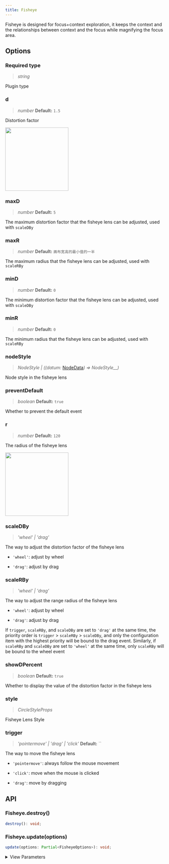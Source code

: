 ```yaml
---
title: Fisheye
---
```


Fisheye is designed for focus+context exploration, it keeps the context and the relationships between context and the focus while magnifying the focus area.

## Options

### <Badge type="success">Required</Badge> type

> _string_

Plugin type

### d

> _number_ **Default:** `1.5`

Distortion factor

<img src="https://mdn.alipayobjects.com/huamei_qa8qxu/afts/img/A*4ITFR7GOl8UAAAAAAAAAAAAADmJ7AQ/original" width="200" />

### maxD

> _number_ **Default:** `5`

The maximum distortion factor that the fisheye lens can be adjusted, used with `scaleDBy`

### maxR

> _number_ **Default:** `画布宽高的最小值的一半`

The maximum radius that the fisheye lens can be adjusted, used with `scaleRBy`

### minD

> _number_ **Default:** `0`

The minimum distortion factor that the fisheye lens can be adjusted, used with `scaleDBy`

### minR

> _number_ **Default:** `0`

The minimum radius that the fisheye lens can be adjusted, used with `scaleRBy`

### nodeStyle

> _NodeStyle_ _\| ((datum:_ [NodeData](/api/graph/option#nodedata)_) =>_ _NodeStyle\_\_)_

Node style in the fisheye lens

### preventDefault

> _boolean_ **Default:** `true`

Whether to prevent the default event

### r

> _number_ **Default:** `120`

The radius of the fisheye lens

<img src="https://mdn.alipayobjects.com/huamei_qa8qxu/afts/img/A*unAvQqAb_NMAAAAAAAAAAAAADmJ7AQ/original" width="200" />

### scaleDBy

> _'wheel' \| 'drag'_

The way to adjust the distortion factor of the fisheye lens

- `'wheel'`: adjust by wheel

- `'drag'`: adjust by drag

### scaleRBy

> _'wheel' \| 'drag'_

The way to adjust the range radius of the fisheye lens

- `'wheel'`: adjust by wheel

- `'drag'`: adjust by drag

If `trigger`, `scaleRBy`, and `scaleDBy` are set to `'drag'` at the same time, the priority order is `trigger` > `scaleRBy` > `scaleDBy`, and only the configuration item with the highest priority will be bound to the drag event. Similarly, if `scaleRBy` and `scaleDBy` are set to `'wheel'` at the same time, only `scaleRBy` will be bound to the wheel event

### showDPercent

> _boolean_ **Default:** `true`

Whether to display the value of the distortion factor in the fisheye lens

### style

> _CircleStyleProps_

Fisheye Lens Style

### trigger

> _'pointermove' \| 'drag' \| 'click'_ **Default:** ``

The way to move the fisheye lens

- `'pointermove'`: always follow the mouse movement

- `'click'`: move when the mouse is clicked

- `'drag'`: move by dragging

## API

### Fisheye.destroy()

```typescript
destroy(): void;
```

### Fisheye.update(options)

```typescript
update(options: Partial<FisheyeOptions>): void;
```

<details><summary>View Parameters</summary>

<table><thead><tr><th>

Parameter

</th><th>

Type

</th><th>

Description

</th></tr></thead>
<tbody><tr><td>

options

</td><td>

Partial&lt;[FisheyeOptions](#options)>

</td><td>

</td></tr>
</tbody></table>

**Returns**:

- **Type:** void

</details>
